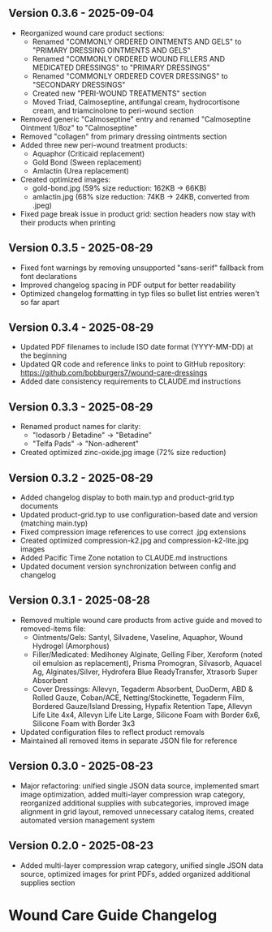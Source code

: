 ## Version 0.3.6 - 2025-09-04
- Reorganized wound care product sections:
  - Renamed "COMMONLY ORDERED OINTMENTS AND GELS" to "PRIMARY DRESSING OINTMENTS AND GELS"
  - Renamed "COMMONLY ORDERED WOUND FILLERS AND MEDICATED DRESSINGS" to "PRIMARY DRESSINGS"
  - Renamed "COMMONLY ORDERED COVER DRESSINGS" to "SECONDARY DRESSINGS"
  - Created new "PERI-WOUND TREATMENTS" section
  - Moved Triad, Calmoseptine, antifungal cream, hydrocortisone cream, and triamcinolone to peri-wound section
- Removed generic "Calmoseptine" entry and renamed "Calmoseptine Ointment 1/8oz" to "Calmoseptine"
- Removed "collagen" from primary dressing ointments section
- Added three new peri-wound treatment products:
  - Aquaphor (Criticaid replacement)
  - Gold Bond (Sween replacement)
  - Amlactin (Urea replacement)
- Created optimized images:
  - gold-bond.jpg (59% size reduction: 162KB → 66KB)
  - amlactin.jpg (68% size reduction: 74KB → 24KB, converted from .jpeg)
- Fixed page break issue in product grid: section headers now stay with their products when printing

## Version 0.3.5 - 2025-08-29
- Fixed font warnings by removing unsupported "sans-serif" fallback from font declarations
- Improved changelog spacing in PDF output for better readability
- Optimized changelog formatting in typ files so bullet list entries weren't so far apart

## Version 0.3.4 - 2025-08-29
- Updated PDF filenames to include ISO date format (YYYY-MM-DD) at the beginning
- Updated QR code and reference links to point to GitHub repository: https://github.com/bobburgers7/wound-care-dressings
- Added date consistency requirements to CLAUDE.md instructions

## Version 0.3.3 - 2025-08-29
- Renamed product names for clarity:
  - "Iodasorb / Betadine" → "Betadine"
  - "Telfa Pads" → "Non-adherent"
- Created optimized zinc-oxide.jpg image (72% size reduction)

## Version 0.3.2 - 2025-08-29
- Added changelog display to both main.typ and product-grid.typ documents
- Updated product-grid.typ to use configuration-based date and version (matching main.typ)
- Fixed compression image references to use correct .jpg extensions
- Created optimized compression-k2.jpg and compression-k2-lite.jpg images
- Added Pacific Time Zone notation to CLAUDE.md instructions
- Updated document version synchronization between config and changelog

## Version 0.3.1 - 2025-08-28
- Removed multiple wound care products from active guide and moved to removed-items file:
  - Ointments/Gels: Santyl, Silvadene, Vaseline, Aquaphor, Wound Hydrogel (Amorphous)
  - Filler/Medicated: Medihoney Alginate, Gelling Fiber, Xeroform (noted oil emulsion as replacement), Prisma Promogran, Silvasorb, Aquacel Ag, Alginates/Silver, Hydrofera Blue ReadyTransfer, Xtrasorb Super Absorbent
  - Cover Dressings: Allevyn, Tegaderm Absorbent, DuoDerm, ABD & Rolled Gauze, Coban/ACE, Netting/Stockinette, Tegaderm Film, Bordered Gauze/Island Dressing, Hypafix Retention Tape, Allevyn Life Lite 4x4, Allevyn Life Lite Large, Silicone Foam with Border 6x6, Silicone Foam with Border 3x3
- Updated configuration files to reflect product removals
- Maintained all removed items in separate JSON file for reference

## Version 0.3.0 - 2025-08-23
- Major refactoring: unified single JSON data source, implemented smart image optimization, added multi-layer compression wrap category, reorganized additional supplies with subcategories, improved image alignment in grid layout, removed unnecessary catalog items, created automated version management system

## Version 0.2.0 - 2025-08-23
- Added multi-layer compression wrap category, unified single JSON data source, optimized images for print PDFs, added organized additional supplies section

# Wound Care Guide Changelog

